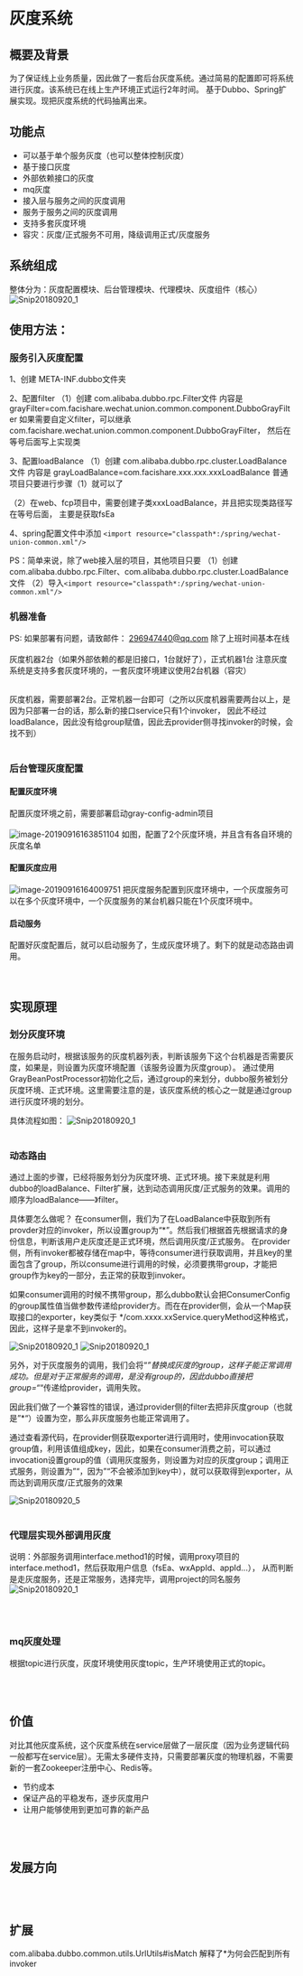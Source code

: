 # 灰度系统



## 概要及背景

为了保证线上业务质量，因此做了一套后台灰度系统。通过简易的配置即可将系统进行灰度。该系统已在线上生产环境正式运行2年时间。
基于Dubbo、Spring扩展实现。现把灰度系统的代码抽离出来。



## 功能点

- 可以基于单个服务灰度（也可以整体控制灰度）
- 基于接口灰度
- 外部依赖接口的灰度
- mq灰度
- 接入层与服务之间的灰度调用
- 服务于服务之间的灰度调用
- 支持多套灰度环境
- 容灾：灰度/正式服务不可用，降级调用正式/灰度服务




## 系统组成
整体分为：灰度配置模块、后台管理模块、代理模块、灰度组件（核心）
![Snip20180920_1](http://ww2.sinaimg.cn/large/006y8mN6gy1g6ua2h29mdj30z20h075i.jpg)



## 使用方法：

### 服务引入灰度配置
1、创建 META-INF.dubbo文件夹

2、配置filter 
 （1）创建 com.alibaba.dubbo.rpc.Filter文件
  内容是 grayFilter=com.facishare.wechat.union.common.component.DubboGrayFilter
  如果需要自定义filter，可以继承com.facishare.wechat.union.common.component.DubboGrayFilter，
  然后在等号后面写上实现类

3、配置loadBalance
 （1）创建 com.alibaba.dubbo.rpc.cluster.LoadBalance文件
  内容是 grayLoadBalance=com.facishare.xxx.xxx.xxxLoadBalance
  普通项目只要进行步骤（1）就可以了

 （2）在web、fcp项目中，需要创建子类xxxLoadBalance，并且把实现类路径写在等号后面，
  主要是获取fsEa

4、spring配置文件中添加
  `<import resource="classpath*:/spring/wechat-union-common.xml"/>`

PS：简单来说，除了web接入层的项目，其他项目只要
 （1）创建com.alibaba.dubbo.rpc.Filter、com.alibaba.dubbo.rpc.cluster.LoadBalance文件
 （2）导入`<import resource="classpath*:/spring/wechat-union-common.xml"/>`



### 机器准备

PS: 如果部署有问题，请致邮件：  296947440@qq.com  除了上班时间基本在线<br/><br/>
灰度机器2台（如果外部依赖的都是旧接口，1台就好了），正式机器1台
注意灰度系统是支持多套灰度环境的，一套灰度环境建议使用2台机器（容灾）<br/><br/>

灰度机器，需要部署2台。正常机器一台即可（之所以灰度机器需要两台以上，是因为只部署一台的话，那么新的接口service只有1个invoker，
因此不经过loadBalance，因此没有给group赋值，因此去provider侧寻找invoker的时候，会找不到）
<br/><br/>



### 后台管理灰度配置

#### 配置灰度环境
配置灰度环境之前，需要部署启动gray-config-admin项目<br/><br/>
![image-20190916163851104](http://ww1.sinaimg.cn/large/006y8mN6gy1g71g4yp6ryj319i0hs75i.jpg)
如图，配置了2个灰度环境，并且含有各自环境的灰度名单

#### 配置灰度应用
![image-20190916164009751](http://ww3.sinaimg.cn/large/006y8mN6gy1g71g6btj6dj319s08wq46.jpg)
把灰度服务配置到灰度环境中，一个灰度服务可以在多个灰度环境中，一个灰度服务的某台机器只能在1个灰度环境中。

#### 启动服务
配置好灰度配置后，就可以启动服务了，生成灰度环境了。剩下的就是动态路由调用。
<br/><br/><br/>



## 实现原理

### 划分灰度环境
在服务启动时，根据该服务的灰度机器列表，判断该服务下这个台机器是否需要灰度，如果是，则设置为灰度环境配置（该服务设置为灰度group）。
                   通过使用GrayBeanPostProcessor初始化之后，通过group的来划分，dubbo服务被划分灰度环境、正式环境。这里需要注意的是，该灰度系统的核心之一就是通过group进行灰度环境的划分。

具体流程如图：
![Snip20180920_1](http://ww4.sinaimg.cn/large/006y8mN6gy1g6tirria2mj31m60i6aem.jpg)
<br/><br/>

### 动态路由

通过上面的步骤，已经将服务划分为灰度环境、正式环境。接下来就是利用dubbo的loadBalance、Filter扩展，达到动态调用灰度/正式服务的效果。调用的顺序为loadBalance——》filter。

具体要怎么做呢？
在consumer侧，我们为了在LoadBalance中获取到所有provder对应的invoker，所以设置group为“*”。然后我们根据首先根据请求的身份信息，判断该用户走灰度还是正式环境，然后调用灰度/正式服务。
在provider侧，所有invoker都被存储在map中，等待consumer进行获取调用，并且key的里面包含了group，所以consume进行调用的时候，必须要携带group，才能把group作为key的一部分，去正常的获取到invoker。

如果consumer调用的时候不携带group，那么dubbo默认会把ConsumerConfig的group属性值当做参数传递给provider方。而在在provider侧，会从一个Map获取接口的exporter，key类似于 */com.xxxx.xxService.queryMethod这种格式，因此，这样子是拿不到invoker的。

![Snip20180920_1](http://ww3.sinaimg.cn/large/006y8mN6gy1g6tiy57mkhj30vs07dmyr.jpg)
![Snip20180920_1](http://ww1.sinaimg.cn/large/006y8mN6gy1g6tiyy5xeuj31dr0opqf1.jpg)

另外，对于灰度服务的调用，我们会将“*”替换成灰度的group，这样子能正常调用成功。但是对于正常服务的调用，是没有group的，因此dubbo直接把group=“*“传递给provider，调用失败。

因此我们做了一个兼容性的错误，通过provider侧的filter去把非灰度group（也就是”*“）设置为空，那么非灰度服务也能正常调用了。

通过查看源代码，在provider侧获取exporter进行调用时，使用invocation获取group值，利用该值组成key，因此，如果在consumer消费之前，可以通过invocation设置group的值（调用灰度服务，则设置为对应的灰度group；调用正式服务，则设置为”“，因为”“不会被添加到key中），就可以获取得到exporter，从而达到调用灰度/正式服务的效果

![Snip20180920_5](http://ww4.sinaimg.cn/large/006y8mN6gy1g6tk21ugc2j30te0zon2x.jpg)
<br/><br/>


### 代理层实现外部调用灰度
说明：外部服务调用interface.method1的时候，调用proxy项目的interface.method1，然后获取用户信息（fsEa、wxAppId、appId...），
从而判断是走灰度服务，还是正常服务，选择完毕，调用project的同名服务
![Snip20180920_1](http://ww4.sinaimg.cn/large/006y8mN6gy1g6ubrnme3vj30t604rglu.jpg)

<br/><br/>

### mq灰度处理

根据topic进行灰度，灰度环境使用灰度topic，生产环境使用正式的topic。

<br/><br/>

## 价值

对比其他灰度系统，这个灰度系统在service层做了一层灰度（因为业务逻辑代码一般都写在service层）。无需太多硬件支持，只需要部署灰度的物理机器，不需要新的一套Zookeeper注册中心、Redis等。

- 节约成本
- 保证产品的平稳发布，逐步灰度用户
- 让用户能够使用到更加可靠的新产品

<br/><br/>

## 发展方向

<br/><br/>

## 扩展

com.alibaba.dubbo.common.utils.UrlUtils#isMatch 解释了*为何会匹配到所有invoker

